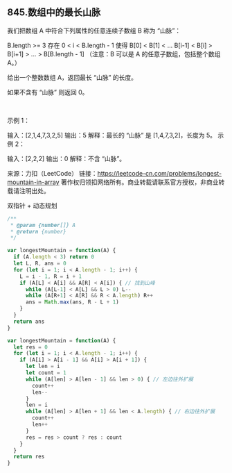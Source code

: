 ## 845.数组中的最长山脉

我们把数组 A 中符合下列属性的任意连续子数组 B 称为 “山脉”：

B.length >= 3
存在 0 < i < B.length - 1 使得 B[0] < B[1] < ... B[i-1] < B[i] > B[i+1] > ... > B[B.length - 1]
（注意：B 可以是 A 的任意子数组，包括整个数组 A。）

给出一个整数数组 A，返回最长 “山脉” 的长度。

如果不含有 “山脉” 则返回 0。

 

示例 1：

输入：[2,1,4,7,3,2,5]
输出：5
解释：最长的 “山脉” 是 [1,4,7,3,2]，长度为 5。
示例 2：

输入：[2,2,2]
输出：0
解释：不含 “山脉”。

来源：力扣（LeetCode）
链接：https://leetcode-cn.com/problems/longest-mountain-in-array
著作权归领扣网络所有。商业转载请联系官方授权，非商业转载请注明出处。


双指针 + 动态规划
```js
/**
 * @param {number[]} A
 * @return {number}
 */

var longestMountain = function(A) {
  if (A.length < 3) return 0
  let L, R, ans = 0
  for (let i = 1; i < A.length - 1; i++) {
    L = i - 1, R = i + 1
    if (A[L] < A[i] && A[R] < A[i]) { // 找到山峰
      while (A[L-1] < A[L] && L > 0) L--
      while (A[R+1] < A[R] && R < A.length) R++
      ans = Math.max(ans, R - L + 1)
    }
  }
  return ans
}
```

```js
var longestMountain = function(A) {
  let res = 0
  for (let i = 1; i < A.length - 1; i++) {
    if (A[i] > A[i - 1] && A[i] > A[i + 1]) {
      let len = i
      let count = 1
      while (A[len] > A[len - 1] && len > 0) { // 左边往外扩展
        count++
        len--
      }
      len = i
      while (A[len] > A[len + 1] && len < A.length) { // 右边往外扩展
        count++
        len++
      }
      res = res > count ? res : count
    }
  }
  return res
}
```
